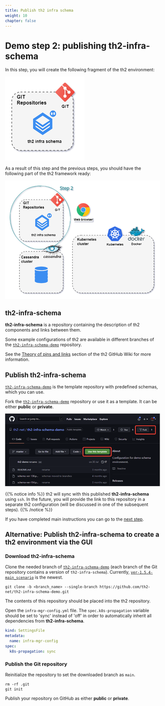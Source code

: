 ```yaml
---
title: Publish th2 infra schema
weight: 10
chapter: false
---
```


# Demo step 2: publishing th2-infra-schema

In this step, you will create the following fragment of the th2 environment:

![](images/Demo-cluster-components-2-infra-schema.drawio.png)

As a result of this step and the previous steps, you should have the following part of the th2 framework ready:

![](images/Demo-cluster-components-2-final.drawio.png)

## th2-infra-schema

**th2-infra-schema** is a repository containing the description of th2 components and links between them.

Some example configurations of th2 are available in different branches of the [`th2-infra-schema-demo`](https://github.com/th2-net/th2-infra-schema-demo/tree/master) repository.

See the [Theory of pins and links](https://github.com/th2-net/th2-documentation/wiki/infra:-Theory-of-Pins-and-Links) section of the th2 GitHub Wiki for more information.

## Publish th2-infra-schema

[`th2-infra-schema-demo`](https://github.com/th2-net/th2-infra-schema-demo/tree/master) 
is the template repository with predefined schemas, which you can use.

Fork the [`th2-infra-schema-demo`](https://github.com/th2-net/th2-infra-schema-demo/tree/master) repository or use it as a template. It can be either **public** or **private**.

![](images/clone-th2-infra-schema-demo.png)

{{% notice info %}}
th2 will sync with this published **th2-infra-schema** using `ssh`. 
In the future, you will provide the link to this repository in a separate th2 configuration (will be discussed in one of the subsequent steps).
{{% /notice %}}

If you have completed main instructions you can go to the [next step](../set-up-cluster).

## **Alternative:** Publish th2-infra-schema to create a th2 environment via the GUI

### Download th2-infra-schema

Clone the needed branch of [`th2-infra-schema-demo`](https://github.com/th2-net/th2-infra-schema-demo/tree/master) (each branch of the Git repository contains a version of `th2-infra-schema`). Currently, [`ver-1.5.4-main_scenario`](https://github.com/th2-net/th2-infra-schema-demo/tree/ver-1.5.4-main_scenario) is the newest. 

```shell
git clone -b <branch_name> --single-branch https://github.com/th2-net/th2-infra-schema-demo.git
```
The contents of this repository should be placed into the th2 repository.

Open the `infra-mgr-config.yml` file. The `spec.k8s-propagation` variable should be set to 'sync' instead of 'off' in order to automatically inherit all dependencies from **th2-infra-schema**.

```yml
kind: SettingsFile
metadata:
  name: infra-mgr-config
spec:
  k8s-propagation: sync
```

### Publish the Git repository

Reinitialize the repository to set the downloaded branch as `main`.

```shell
rm -rf .git
git init
```

Publish your repository on GitHub as either **public** or **private**.
